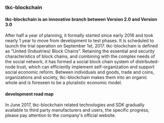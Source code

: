 ###  tkc-blockchain
#### tkc-blockchain is an innovative branch between Version 2.0 and Version 3.0
 After half a year of planning, it formally started since early 2016 and took nearly 1 year to move from development to test phases. It is scheduled to launch the trial operation on September 1st, 2017.
tkc-blockchain is defined as “United (Industries) Block Chains”. Retaining the essential and security characteristics of block chains, and combining with the complex needs of the social network, it has formed a social block chain system of distributed-node trust, which can efficiently implement self-organization and support social economic reform. Between individuals and goods, trade and coins, organizations and society, tkc-blockchain makes them into an organic whole and is foreseen to be a pluralistic economic model.
#### development road map
 In June 2017, tkc-blockchain related technologies and SDK gradually available to third party manufacturers and users, the specific progress, please pay attention to the company's official website.
  
  

